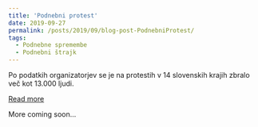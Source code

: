 ```yaml
---
title: 'Podnebni protest'
date: 2019-09-27
permalink: /posts/2019/09/blog-post-PodnebniProtest/
tags:
  - Podnebne spremembe
  - Podnebni štrajk
---
```


Po podatkih organizatorjev se je na protestih v 14 slovenskih krajih zbralo več kot 13.000 ljudi. 

[Read more](https://www.delo.si/novice/okolje/protesti-tokrat-tudi-v-sloveniji-232387.html)

More coming soon...
